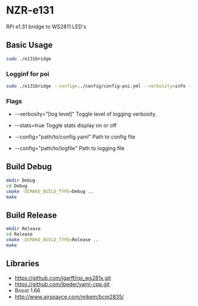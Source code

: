 # NZR-e131

RPi e1.31 bridge to WS2811 LED's

## Basic Usage
```bash
sudo ./e131bridge
```

### Logginf for poi 
```bash
sudo ./e131bridge --config=../config/config-poi.yml --verbosity=info --stats=true
```

### Flags

* --verbosity="[log level]"
Toggle level of logging verbosity. 

* --stats=true
Toggle stats display on or off

* --config="path/to/config.yaml"
Path to config file

* --config="path/to/logfile"
Path to logging file



## Build Debug 
```bash
mkdir Debug
cd Debug
cmake -DCMAKE_BUILD_TYPE=Debug ..
make
```

## Build Release 
```bash
mkdir Release
cd Release
cmake -DCMAKE_BUILD_TYPE=Release ..
make
```

## Libraries
* https://github.com/jgarff/rpi_ws281x.git
* https://github.com/jbeder/yaml-cpp.git
* Boost 1.66
* http://www.airspayce.com/mikem/bcm2835/